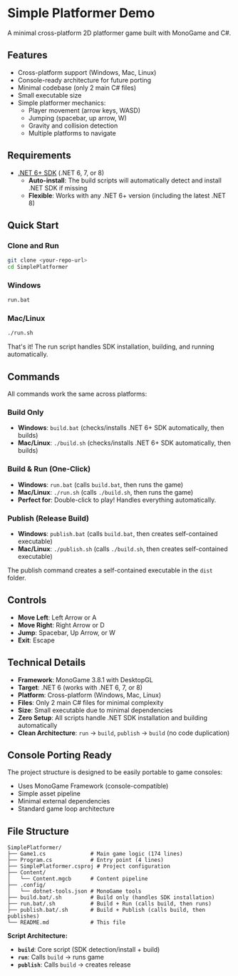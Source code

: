 # Simple Platformer Demo

A minimal cross-platform 2D platformer game built with MonoGame and C#.

## Features

- Cross-platform support (Windows, Mac, Linux)
- Console-ready architecture for future porting
- Minimal codebase (only 2 main C# files)
- Small executable size
- Simple platformer mechanics:
  - Player movement (arrow keys, WASD)
  - Jumping (spacebar, up arrow, W)
  - Gravity and collision detection
  - Multiple platforms to navigate

## Requirements

- [.NET 6+ SDK](https://dotnet.microsoft.com/download/dotnet) (.NET 6, 7, or 8)
  - **Auto-install**: The build scripts will automatically detect and install .NET SDK if missing
  - **Flexible**: Works with any .NET 6+ version (including the latest .NET 8)

## Quick Start

### Clone and Run

```bash
git clone <your-repo-url>
cd SimplePlatformer
```

### Windows
```cmd
run.bat
```

### Mac/Linux
```bash
./run.sh
```

That's it! The run script handles SDK installation, building, and running automatically.

## Commands

All commands work the same across platforms:

### Build Only
- **Windows**: `build.bat` (checks/installs .NET 6+ SDK automatically, then builds)
- **Mac/Linux**: `./build.sh` (checks/installs .NET 6+ SDK automatically, then builds)

### Build & Run (One-Click)
- **Windows**: `run.bat` (calls `build.bat`, then runs the game)
- **Mac/Linux**: `./run.sh` (calls `./build.sh`, then runs the game)
- **Perfect for**: Double-click to play! Handles everything automatically.

### Publish (Release Build)
- **Windows**: `publish.bat` (calls `build.bat`, then creates self-contained executable)
- **Mac/Linux**: `./publish.sh` (calls `./build.sh`, then creates self-contained executable)

The publish command creates a self-contained executable in the `dist` folder.

## Controls

- **Move Left**: Left Arrow or A
- **Move Right**: Right Arrow or D
- **Jump**: Spacebar, Up Arrow, or W
- **Exit**: Escape

## Technical Details

- **Framework**: MonoGame 3.8.1 with DesktopGL
- **Target**: .NET 6 (works with .NET 6, 7, or 8)
- **Platform**: Cross-platform (Windows, Mac, Linux)
- **Files**: Only 2 main C# files for minimal complexity
- **Size**: Small executable due to minimal dependencies
- **Zero Setup**: All scripts handle .NET SDK installation and building automatically
- **Clean Architecture**: `run` → `build`, `publish` → `build` (no code duplication)

## Console Porting Ready

The project structure is designed to be easily portable to game consoles:
- Uses MonoGame Framework (console-compatible)
- Simple asset pipeline
- Minimal external dependencies
- Standard game loop architecture

## File Structure

```
SimplePlatformer/
├── Game1.cs              # Main game logic (174 lines)
├── Program.cs            # Entry point (4 lines)
├── SimplePlatformer.csproj # Project configuration
├── Content/
│   └── Content.mgcb      # Content pipeline
├── .config/
│   └── dotnet-tools.json # MonoGame tools
├── build.bat/.sh         # Build only (handles SDK installation)
├── run.bat/.sh           # Build + Run (calls build, then runs)
├── publish.bat/.sh       # Build + Publish (calls build, then publishes)
└── README.md             # This file
```

**Script Architecture:**
- **`build`**: Core script (SDK detection/install + build)
- **`run`**: Calls `build` → runs game
- **`publish`**: Calls `build` → creates release